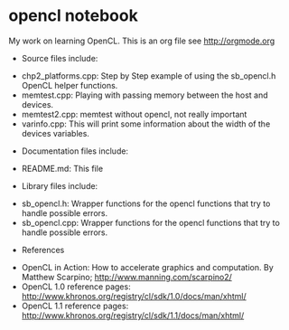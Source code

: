 opencl notebook
======

My work on learning OpenCL.  This is an org file see http://orgmode.org

* Source files include:
- chp2_platforms.cpp: Step by Step example of using the sb_opencl.h OpenCL helper functions.
- memtest.cpp: Playing with passing memory between the host and devices.
- memtest2.cpp: memtest without opencl, not really important
- varinfo.cpp:  This will print some information about the width of the devices variables.

* Documentation files include:
- README.md: This file

* Library files include:
- sb_opencl.h: Wrapper functions for the opencl functions that try to handle possible errors.
- sb_opencl.cpp: Wrapper functions for the opencl functions that try to handle possible errors.

* References
+ OpenCL in Action: How to accelerate graphics and computation. By
  Matthew Scarpino; http://www.manning.com/scarpino2/
+ OpenCL 1.0 reference pages:
  http://www.khronos.org/registry/cl/sdk/1.0/docs/man/xhtml/
+ OpenCL 1.1 reference pages:
  http://www.khronos.org/registry/cl/sdk/1.1/docs/man/xhtml/
 

